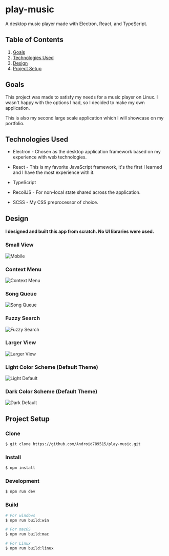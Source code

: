 # play-music

A desktop music player made with Electron, React, and TypeScript.

## Table of Contents
1. [Goals](#goals)
2. [Technologies Used](#technologies-used)
3. [Design](#design)
4. [Project Setup](#project-setup)

## Goals
This project was made to satisfy my needs for a music player on Linux.  I wasn't happy with the options I had, so I decided to make my own application.

This is also my second large scale application which I will showcase on my portfolio.

## Technologies Used
* Electron - Chosen as the desktop application framework based on my experience with web technologies.

* React - This is my favorite JavaScript framework, it's the first I learned and I have the most experience with it.

* TypeScript

* RecoilJS - For non-local state shared across the application.

* SCSS - My CSS preprocessor of choice.

## Design
#### I designed and built this app from scratch.  No UI libraries were used.

### Small View
![Mobile](./screenshots/Small%20View.png)

### Context Menu
![Context Menu](./screenshots/Context%20Menu.png)

### Song Queue
![Song Queue](./screenshots/Song%20Queue.png)

### Fuzzy Search
![Fuzzy Search](./screenshots/Fuzzy%20Search.png)

### Larger View
![Larger View](./screenshots/Larger%20View.png)

### Light Color Scheme (Default Theme)
![Light Default](./screenshots/Theme%20and%20Color%20Scheme.png)

### Dark Color Scheme (Default Theme)
![Dark Default](./screenshots/Dark%20Default.png)

## Project Setup

### Clone

```bash
$ git clone https://github.com/Android789515/play-music.git
```

### Install

```bash
$ npm install
```

### Development

```bash
$ npm run dev
```

### Build

```bash
# For windows
$ npm run build:win

# For macOS
$ npm run build:mac

# For Linux
$ npm run build:linux
```

